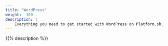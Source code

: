 ```yaml
---
title: "WordPress"
weight: -100
description: |
    Everything you need to get started with WordPress on Platform.sh. 
---
```


{{% description %}}
